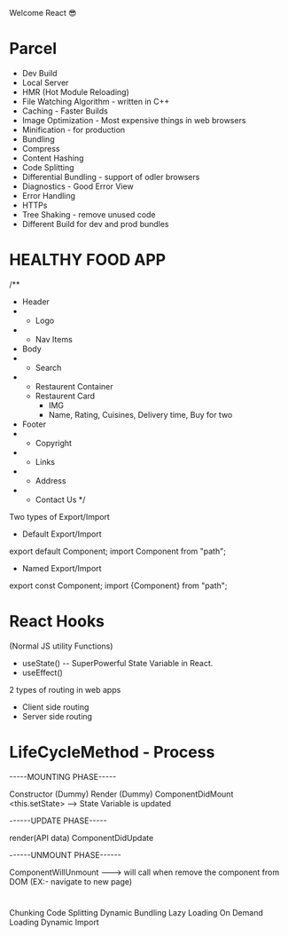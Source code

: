Welcome React 😎

# Parcel
- Dev Build
- Local Server
- HMR (Hot Module Reloading)
- File Watching Algorithm - written in C++
- Caching - Faster Builds
- Image Optimization - Most expensive things in web browsers
- Minification - for production
- Bundling
- Compress
- Content Hashing
- Code Splitting
- Differential Bundling - support of odler browsers
- Diagnostics - Good Error View
- Error Handling
- HTTPs
- Tree Shaking - remove unused code
- Different Build for dev and prod bundles


# HEALTHY FOOD APP

/**
* Header
*  - Logo
*  - Nav Items
* Body
*  - Search
*  - Restaurent Container
    - Restaurent Card
      - IMG
      - Name, Rating, Cuisines, Delivery time, Buy for two
* Footer
*  - Copyright
*  - Links
*  - Address
*  - Contact Us
*/

Two types of Export/Import

- Default Export/Import

export default Component;
import Component from "path";

- Named Export/Import

export const Component;
import {Component} from "path";

# React Hooks
 (Normal JS utility Functions)
 - useState() -- SuperPowerful State Variable in React.
 - useEffect()

2 types of routing in web apps
 - Client side routing
 - Server side routing

# LifeCycleMethod - Process

-----MOUNTING PHASE-----

  Constructor (Dummy)
  Render (Dummy)
    <HTML DUMMY>
  ComponentDidMount
    <API Call>
    <this.setState> --> State Variable is updated

------UPDATE PHASE-----

  render(API data)
    <HTML new API data>
  ComponentDidUpdate

------UNMOUNT PHASE------

  ComponentWillUnmount ---> will call when remove the component from DOM (EX:- navigate to new page)

# 
 Chunking
 Code Splitting
 Dynamic Bundling
 Lazy Loading
 On Demand Loading
 Dynamic Import